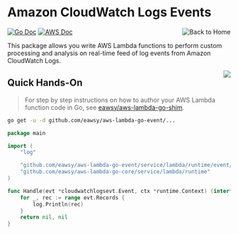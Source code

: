 <a id="top" name="top"></a>

# Amazon CloudWatch Logs Events

[<img src="/_asset/misc_home.png" alt="Back to Home" align="right">](/)
[![Go Doc][badge-doc-go]][eawsy-doc]
[![AWS Doc][badge-doc-aws]][aws-doc]

This package allows you write AWS Lambda functions to perform custom processing 
and analysis on real-time feed of log events from Amazon CloudWatch Logs.

[<img src="/_asset/misc_arrow-up.png" align="right">](#top)
## Quick Hands-On

> For step by step instructions on how to author your AWS Lambda function code in Go, see 
  [eawsy/aws-lambda-go-shim][eawsy-runtime].
  
```sh
go get -u -d github.com/eawsy/aws-lambda-go-event/...
```

```go
package main

import (
	"log"

	"github.com/eawsy/aws-lambda-go-event/service/lambda/runtime/event/cloudwatchlogsevt"
	"github.com/eawsy/aws-lambda-go-core/service/lambda/runtime"
)

func Handle(evt *cloudwatchlogsevt.Event, ctx *runtime.Context) (interface{}, error) {
	for _, rec := range evt.Records {
		log.Println(rec)
	}
	return nil, nil
}
```

[eawsy-runtime]: https://github.com/eawsy/aws-lambda-go-shim
[eawsy-doc]: https://godoc.org/github.com/eawsy/aws-lambda-go-event/service/lambda/runtime/event/cloudwatchlogsevt

[aws-doc]: http://docs.aws.amazon.com/AmazonCloudWatch/latest/logs/WhatIsCloudWatchLogs.html

[badge-doc-go]: http://img.shields.io/badge/api-godoc-3F51B5.svg?style=flat-square
[badge-doc-aws]: http://img.shields.io/badge/api-awsdoc-FF9800.svg?style=flat-square
